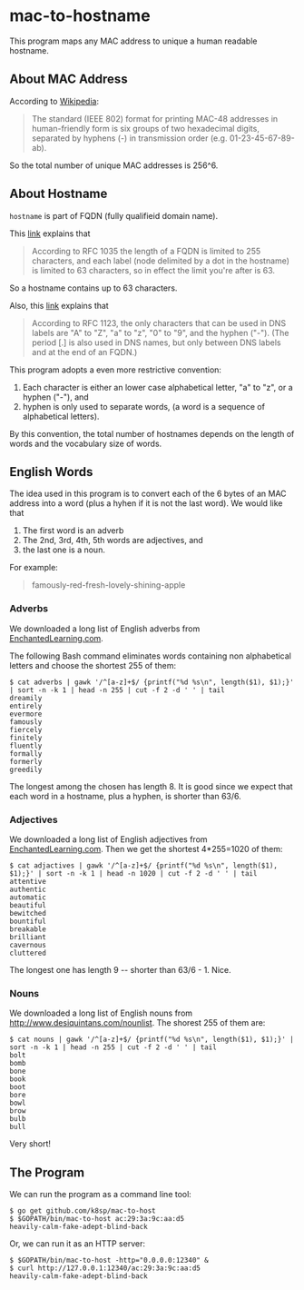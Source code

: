 # mac-to-hostname

This program maps any MAC address to unique a human readable hostname.


## About MAC Address

According to [Wikipedia](https://en.wikipedia.org/wiki/MAC_address):

> The standard (IEEE 802) format for printing MAC-48 addresses in
> human-friendly form is six groups of two hexadecimal digits,
> separated by hyphens (-) in transmission order
> (e.g. 01-23-45-67-89-ab).

So the total number of unique MAC addresses is 256^6.


## About Hostname

`hostname` is part of FQDN (fully qualifieid domain name).

This
[link](http://stackoverflow.com/questions/8724954/what-is-the-maximum-number-of-characters-for-a-host-name-in-unix)
explains that

> According to RFC 1035 the length of a FQDN is limited to 255
> characters, and each label (node delimited by a dot in the hostname)
> is limited to 63 characters, so in effect the limit you're after is
> 63.

So a hostname contains up to 63 characters.

Also, this
[link](https://technet.microsoft.com/en-us/library/cc959336.aspx)
explains that

> According to RFC 1123, the only characters that can be used in DNS
> labels are "A" to "Z", "a" to "z", "0" to "9", and the hyphen
> ("-"). (The period [.] is also used in DNS names, but only between
> DNS labels and at the end of an FQDN.)


This program adopts a even more restrictive convention:

1. Each character is either an lower case alphabetical letter, "a" to
   "z", or a hyphen ("-"), and
2. hyphen is only used to separate words, (a word is a sequence of
   alphabetical letters).

By this convention, the total number of hostnames depends on the
length of words and the vocabulary size of words.


## English Words

The idea used in this program is to convert each of the 6 bytes of an
MAC address into a word (plus a hyhen if it is not the last word).  We
would like that

1. The first word is an adverb
2. The 2nd, 3rd, 4th, 5th words are adjectives, and
3. the last one is a noun.

For example:

> famously-red-fresh-lovely-shining-apple

### Adverbs

We downloaded a long list of English adverbs from
[EnchantedLearning.com](http://www.enchantedlearning.com/wordlist/adverbs.shtml).

The following Bash command eliminates words containing non
alphabetical letters and choose the shortest 255 of them:

```
$ cat adverbs | gawk '/^[a-z]+$/ {printf("%d %s\n", length($1), $1);}' | sort -n -k 1 | head -n 255 | cut -f 2 -d ' ' | tail
dreamily
entirely
evermore
famously
fiercely
finitely
fluently
formally
formerly
greedily
```

The longest among the chosen has length 8.  It is good since we expect
that each word in a hostname, plus a hyphen, is shorter than 63/6.

### Adjectives

We downloaded a long list of English adjectives from
[EnchantedLearning.com](http://www.enchantedlearning.com/wordlist/adjectives.shtml).
Then we get the shortest 4*255=1020 of them:

```
$ cat adjactives | gawk '/^[a-z]+$/ {printf("%d %s\n", length($1), $1);}' | sort -n -k 1 | head -n 1020 | cut -f 2 -d ' ' | tail
attentive
authentic
automatic
beautiful
bewitched
bountiful
breakable
brilliant
cavernous
cluttered
```

The longest one has length 9 -- shorter than 63/6 - 1.  Nice.

### Nouns

We downloaded a long list of English nouns from
http://www.desiquintans.com/nounlist.  The shorest 255 of them are:

```
$ cat nouns | gawk '/^[a-z]+$/ {printf("%d %s\n", length($1), $1);}' | sort -n -k 1 | head -n 255 | cut -f 2 -d ' ' | tail
bolt
bomb
bone
book
boot
bore
bowl
brow
bulb
bull
```

Very short!

## The Program

We can run the program as a command line tool:

```
$ go get github.com/k8sp/mac-to-host
$ $GOPATH/bin/mac-to-host ac:29:3a:9c:aa:d5
heavily-calm-fake-adept-blind-back
```

Or, we can run it as an HTTP server:

```
$ $GOPATH/bin/mac-to-host -http="0.0.0.0:12340" &
$ curl http://127.0.0.1:12340/ac:29:3a:9c:aa:d5
heavily-calm-fake-adept-blind-back
```
